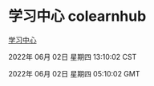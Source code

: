 # 学习中心 colearnhub
[学习中心](http://59.174.26.83:56308/colearnhub/)

2022年 06月 02日 星期四 13:10:02 CST

2022年 06月 02日 星期四 05:10:02 GMT
